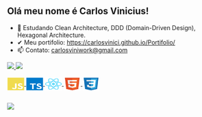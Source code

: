 ## Olá meu nome é Carlos Vinicius!

- 🌱 Estudando Clean Architecture, DDD (Domain-Driven Design), Hexagonal Architecture.
- ✔  Meu portifolio: https://carlosvinici.github.io/Portifolio/
- 📫 Contato: carlosviniwork@gmail.com

 <div>
  <a href="https://github.com/carlosvinici">
  <img height="180em" src="https://github-readme-stats.vercel.app/api?username=carlosvinici&show_icons=true&theme=merko&include_all_commits=true&count_private=true&hide_border=true"/>
  <img height="180em" src="https://github-readme-stats.vercel.app/api/top-langs/?username=carlosvinici&layout=compact&langs_count=7&theme=merko&hide_border=true"/>
</div>
  
  <div style="display: inline_block"><br>
  <img align="center" alt="Carlos-Js" height="30" width="40" src="https://raw.githubusercontent.com/devicons/devicon/master/icons/javascript/javascript-plain.svg">
  <img align="center" alt="Carlos-Ts" height="30" width="40" src="https://raw.githubusercontent.com/devicons/devicon/master/icons/typescript/typescript-plain.svg">
  <img align="center" alt="Carlos-React" height="30" width="40" src="https://raw.githubusercontent.com/devicons/devicon/master/icons/react/react-original.svg">
  <img align="center" alt="Carlos-HTML" height="30" width="40" src="https://raw.githubusercontent.com/devicons/devicon/master/icons/html5/html5-original.svg">
  <img align="center" alt="Carlos-CSS" height="30" width="40" src="https://raw.githubusercontent.com/devicons/devicon/master/icons/css3/css3-original.svg">
  </div>
  
   ##
 
<div> 
  <a href="https://www.linkedin.com/in/carlos-vinicius-silva/" target="_blank"><img src="https://img.shields.io/badge/-LinkedIn-%230077B5?style=for-the-badge&logo=linkedin&logoColor=white" target="_blank"></a>



